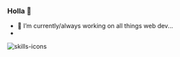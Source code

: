 ### Holla 👋


- 🔭 I’m currently/always working on all things web dev...
- 
 <img src="https://skillicons.dev/icons?i=html" alt="skills-icons"/>
<!--
**DavidIrvine-TW/davidirvine-tw** is a ✨ _special_ ✨ repository because its `README.md` (this file) appears on your GitHub profile.

Here are some ideas to get you started:


- 🌱 I’m currently learning ...
- 👯 I’m looking to collaborate on ...
- 🤔 I’m looking for help with ...
- 💬 Ask me about ...
- 📫 How to reach me: ...
- 😄 Pronouns: ...
- ⚡ Fun fact: ...
-->
